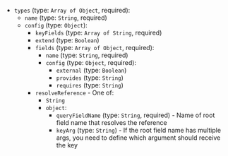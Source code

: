 
* `types` (type: `Array of Object`, required): 
  * `name` (type: `String`, required)
  * `config` (type: `Object`): 
    * `keyFields` (type: `Array of String`, required)
    * `extend` (type: `Boolean`)
    * `fields` (type: `Array of Object`, required): 
      * `name` (type: `String`, required)
      * `config` (type: `Object`, required): 
        * `external` (type: `Boolean`)
        * `provides` (type: `String`)
        * `requires` (type: `String`)
    * `resolveReference` -  One of: 
      * `String`
      * `object`: 
        * `queryFieldName` (type: `String`, required) - Name of root field name that resolves the reference
        * `keyArg` (type: `String`) - If the root field name has multiple args, you need to define which argument should receive the key